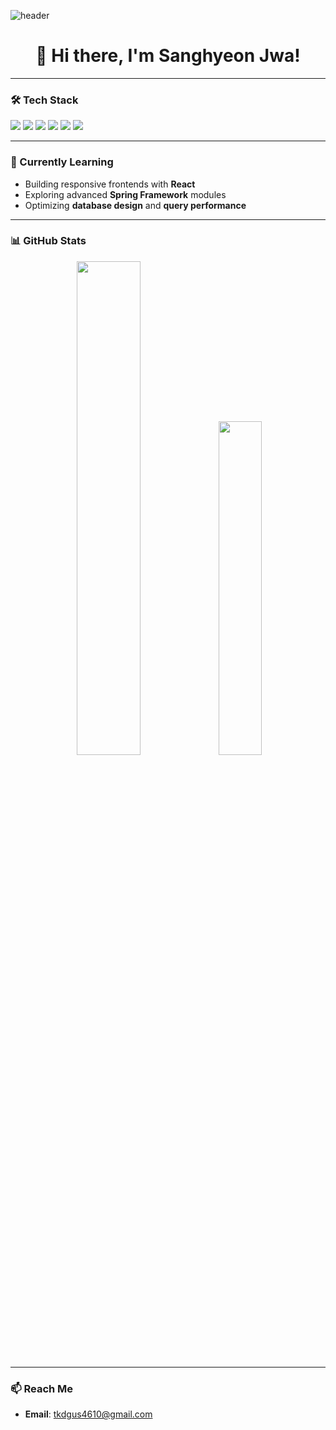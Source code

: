 ![header](https://capsule-render.vercel.app/api?type=waving&color=gradient&customColorList=10&height=200&section=header&text=sanghyeon's%20Github&fontSize=70&animation=fadeIn&fontAlign=59&fontAlignY=38)
<h1 align="center">👋 Hi there, I'm Sanghyeon Jwa!</h1>

<p align="center">
  
</p>

---

### 🛠 Tech Stack
<p>
  <img src="https://img.shields.io/badge/Java-007396?style=for-the-badge&logo=java&logoColor=white" />
  <img src="https://img.shields.io/badge/Spring%20Boot-6DB33F?style=for-the-badge&logo=spring-boot&logoColor=white" />
  <img src="https://img.shields.io/badge/MySQL-4479A1?style=for-the-badge&logo=mysql&logoColor=white" />
  <img src="https://img.shields.io/badge/Docker-2496ED?style=for-the-badge&logo=docker&logoColor=white" />
  <img src="https://img.shields.io/badge/Git-F05032?style=for-the-badge&logo=git&logoColor=white" />
  <img src="https://img.shields.io/badge/GitHub-181717?style=for-the-badge&logo=github&logoColor=white" />
</p>

---

### 🌱 Currently Learning
- Building responsive frontends with **React**
- Exploring advanced **Spring Framework** modules
- Optimizing **database design** and **query performance**

---

### 📊 GitHub Stats
<p align="center">
  <img src="https://github-readme-stats.vercel.app/api?username=sanghyeonJwa&show_icons=true&theme=radical" width="45%" />
  <img src="https://github-readme-stats.vercel.app/api/top-langs/?username=sanghyeonJwa&layout=compact&theme=radical" width="37%" />
</p>

---

### 📫 Reach Me
- **Email**: tkdgus4610@gmail.com

